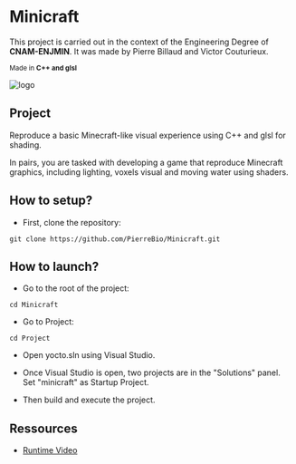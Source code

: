 # Minicraft

This project is carried out in the context of the Engineering Degree of **CNAM-ENJMIN**. It was made by Pierre Billaud and Victor Couturieux.

<sub>Made in __C++ and glsl__</sub>

![logo](https://github.com/user-attachments/assets/c76122fc-db2a-4a77-b736-c75af518b896)

## Project

Reproduce a basic Minecraft-like visual experience using C++ and glsl for shading.

In pairs, you are tasked with developing a game that reproduce Minecraft graphics, including lighting, voxels visual and moving water using shaders.

## How to setup?

- First, clone the repository:

```
git clone https://github.com/PierreBio/Minicraft.git
```

## How to launch?

- Go to the root of the project:

```
cd Minicraft
```

- Go to Project:

```
cd Project
```

- Open yocto.sln using Visual Studio.

- Once Visual Studio is open, two projects are in the "Solutions" panel. Set "minicraft" as Startup Project.

- Then build and execute the project.

## Ressources

- [Runtime Video](https://www.youtube.com/watch?v=iRb4MZI_QTM&embeds_referring_euri=https%3A%2F%2Fvictorcouturieux.github.io%2F&source_ve_path=MjM4NTE)
